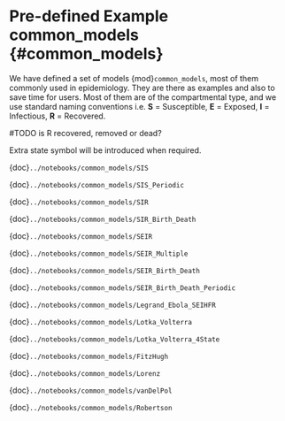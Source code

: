 # Pre-defined Example common_models {#common_models}

We have defined a set of models {mod}`common_models`, most of them commonly used in epidemiology. They are there
as examples and also to save time for users. Most of them are of the
compartmental type, and we use standard naming conventions i.e. **S** =
Susceptible, **E** = Exposed, **I** = Infectious, **R** = Recovered.

#TODO is R recovered, removed or dead? 

Extra state symbol will be introduced when required.

{doc}`../notebooks/common_models/SIS`

{doc}`../notebooks/common_models/SIS_Periodic`

{doc}`../notebooks/common_models/SIR`

{doc}`../notebooks/common_models/SIR_Birth_Death`

{doc}`../notebooks/common_models/SEIR`

{doc}`../notebooks/common_models/SEIR_Multiple`

{doc}`../notebooks/common_models/SEIR_Birth_Death`

{doc}`../notebooks/common_models/SEIR_Birth_Death_Periodic`

{doc}`../notebooks/common_models/Legrand_Ebola_SEIHFR`

{doc}`../notebooks/common_models/Lotka_Volterra`

{doc}`../notebooks/common_models/Lotka_Volterra_4State`

{doc}`../notebooks/common_models/FitzHugh`

{doc}`../notebooks/common_models/Lorenz`

{doc}`../notebooks/common_models/vanDelPol`

{doc}`../notebooks/common_models/Robertson`

